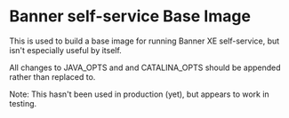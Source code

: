 Banner self-service Base Image
==============================

This is used to build a base image for running Banner XE self-service, but isn't
especially useful by itself.

All changes to JAVA_OPTS and and CATALINA_OPTS should be appended rather than replaced
to.

Note: This hasn't been used in production (yet), but appears to work in testing.
